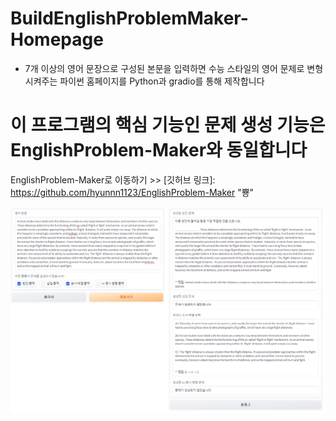 # BuildEnglishProblemMaker-Homepage
* 7개 이상의 영어 문장으로 구성된 본문을 입력하면 수능 스타일의 영어 문제로 변형 시켜주는 파이썬 홈페이지를 Python과 gradio를 통해 제작합니다


# 이 프로그램의 핵심 기능인 문제 생성 기능은 EnglishProblem-Maker와 동일합니다
EnglishProblem-Maker로 이동하기 >> [깃허브 링크]: https://github.com/hyunnn1123/EnglishProblem-Maker "뿅"

![테스트](/example/test_image.png)

